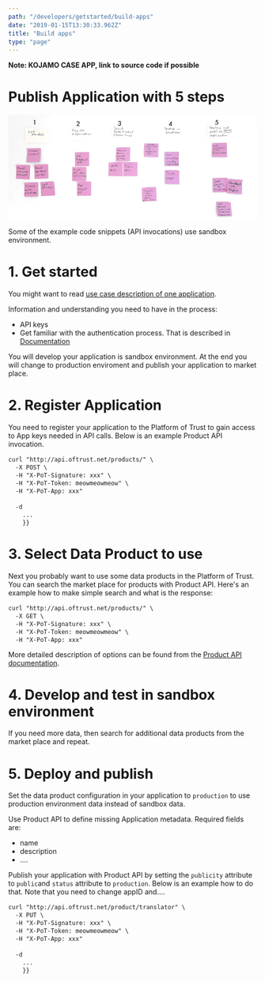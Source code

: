 ```yaml
---
path: "/developers/getstarted/build-apps"
date: "2019-01-15T13:30:33.962Z"
title: "Build apps"
type: "page"
---
```


**Note: KOJAMO CASE APP, link to source code if possible**


# Publish Application with 5 steps

![Application creation phases](app-process.png)

Some of the example code snippets (API invocations) use sandbox environment. 

# 1. Get started

You might want to read [use case description of one application](/use-cases/build-application). 

Information and understanding you need to have in the process: 
- API keys
- Get familiar with the authentication process. That is described in [Documentation](https://docs.oftrust.net/#authentication)


You will develop your application is sandbox environment. At the end you will change to production enviroment and publish your application to market place. 

# 2. Register Application 

You need to register your application to the Platform of Trust to gain access to App keys needed in API calls. Below is an example Product API invocation. 

```
curl "http://api.oftrust.net/products/" \
  -X POST \
  -H "X-PoT-Signature: xxx" \
  -H "X-PoT-Token: meowmeowmeow" \
  -H "X-PoT-App: xxx" 

  -d
    ...
    }}
```


# 3. Select Data Product to use

Next you probably want to use some data products in the Platform of Trust. You can search the market place for products with Product API. Here's an example how to make simple search and what is the response: 

```
curl "http://api.oftrust.net/products/" \
  -X GET \
  -H "X-PoT-Signature: xxx" \
  -H "X-PoT-Token: meowmeowmeow" \
  -H "X-PoT-App: xxx" 

```


More detailed description of options can be found from the [Product API documentation](https://docs.oftrust.net). 

# 4. Develop and test in sandbox environment


If you need more data, then search for additional data products from the market place and repeat. 

# 5. Deploy and publish

Set the data product configuration in your application to ``production`` to use production environment data instead of sandbox data. 

Use Product API to define missing Application metadata. Required fields are: 
 - name
 - description
 - ....

 Publish your application with Product API by setting the ``publicity`` attribute to ``public``and ``status`` attribute to ``production``. Below is an example how to do that. Note that you need to change appID and....

 
```
curl "http://api.oftrust.net/product/translator" \
  -X PUT \
  -H "X-PoT-Signature: xxx" \
  -H "X-PoT-Token: meowmeowmeow" \
  -H "X-PoT-App: xxx" 

  -d
    ...
    }}
```
